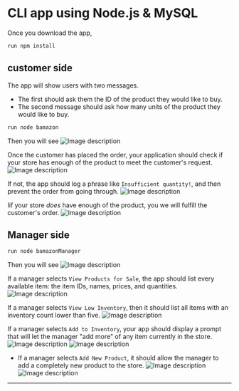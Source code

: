 # CLI app using Node.js & MySQL
Once you download the app,
```javascript
run npm install
```
## customer side

 The app will show users with two messages.

   * The first should ask them the ID of the product they would like to buy.
   * The second message should ask how many units of the product they would like to buy.

```javascript 
run node bamazon
```

Then you will see
![Image description](https://isabellaWang0108.github.io/cli-apps/bamazon/images/1.png)

Once the customer has placed the order, your application should check if your store has enough of the product to meet the customer's request.
![Image description](https://isabellaWang0108.github.io/cli-apps/bamazon/images/2.png)

If not, the app should log a phrase like `Insufficient quantity!`, and then prevent the order from going through.
![Image description](https://isabellaWang0108.github.io/cli-apps/bamazon/images/4.png)

Iif your store _does_ have enough of the product, you we will fulfill the customer's order.
![Image description](https://isabellaWang0108.github.io/cli-apps/bamazon/images/3.png)




## Manager side
```javascript 
run node bamazonManager
```

Then you will see
![Image description](https://isabellaWang0108.github.io/cli-apps/bamazon/images/5.png)

If a manager selects `View Products for Sale`, the app should list every available item: the item IDs, names, prices, and quantities.
![Image description](https://isabellaWang0108.github.io/cli-apps/bamazon/images/6.png)

 If a manager selects `View Low Inventory`, then it should list all items with an inventory count lower than five.
![Image description](https://isabellaWang0108.github.io/cli-apps/bamazon/images/7.png)

If a manager selects `Add to Inventory`, your app should display a prompt that will let the manager "add more" of any item currently in the store.
![Image description](https://isabellaWang0108.github.io/cli-apps/bamazon/images/8.png)
![Image description](https://isabellaWang0108.github.io/cli-apps/bamazon/images/9.png)
  * If a manager selects `Add New Product`, it should allow the manager to add a completely new product to the store.
![Image description](https://isabellaWang0108.github.io/cli-apps/bamazon/images/10.png)
![Image description](https://isabellaWang0108.github.io/cli-apps/bamazon/images/11.png)
- - -

